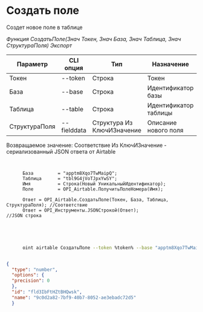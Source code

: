 ﻿---
sidebar_position: 1
---

# Создать поле
 Создет новое поле в таблице


*Функция СоздатьПоле(Знач Токен, Знач База, Знач Таблица, Знач СтруктураПоля) Экспорт*

  | Параметр | CLI опция | Тип | Назначение |
  |-|-|-|-|
  | Токен | --token | Строка | Токен |
  | База | --base | Строка | Идентификатор базы |
  | Таблица | --table | Строка | Идентификатор таблицы |
  | СтруктураПоля | --fielddata | Структура Из КлючИЗначение | Описание нового поля |

  
  Возвращаемое значение:   Соответствие Из КлючИЗначение - сериализованный JSON ответа от Airtable

```bsl title="Пример кода"
	
      
      База         = "apptm8Xqo7TwMaipQ";
      Таблица      = "tbl9G4jVoTJpxYwSY";
      Имя          = Строка(Новый УникальныйИдентификатор);
      Поле         = OPI_Airtable.ПолучитьПолеНомера(Имя);
      
      Ответ = OPI_Airtable.СоздатьПоле(Токен, База, Таблица, СтруктураПоля); //Соответствие
      Ответ = OPI_Инструменты.JSONСтрокой(Ответ);                            //JSON строка
      
    
	
```

```sh title="Пример команды CLI"
    
      oint airtable СоздатьПоле --token %token% --base "apptm8Xqo7TwMaipQ" --table "tbl9G4jVoTJpxYwSY" --fielddata %fielddata%


```


```json title="Результат"

{
  "type": "number",
  "options": {
  "precision": 0
  },
  "id": "fld3IbFtHZtBHQwsk",
  "name": "9c0d2a82-7bf9-40b7-8052-ae3ebadc72d5"
  }

```
